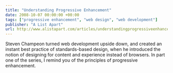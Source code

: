 ```yaml
---
title: "Understanding Progressive Enhancement"
date: 2008-10-07 00:00:00 +00:00
tags: ["progressive enhancement", "web design", "web development"]
publisher: "A List Apart"
url: http://www.alistapart.com/articles/understandingprogressiveenhancement
---
```


Steven Champeon turned web development upside down, and created an instant best practice of standards-based design, when he introduced the notion of designing for content and experience instead of browsers. In part one of the series, I remind you of the principles of progressive enhancement.
